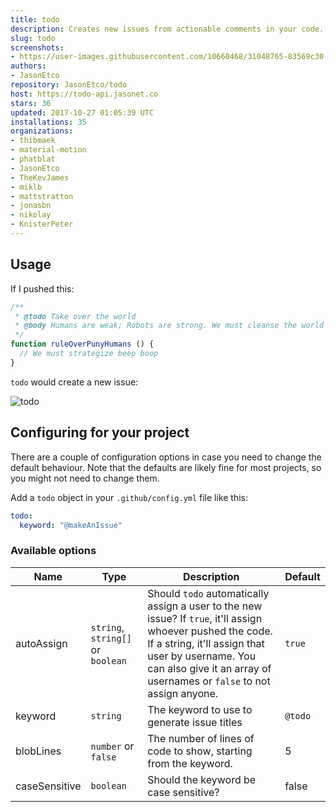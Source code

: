 ```yaml
---
title: todo
description: Creates new issues from actionable comments in your code.
slug: todo
screenshots:
- https://user-images.githubusercontent.com/10660468/31048765-83569c30-a5f2-11e7-933a-a119d43ad029.png
authors:
- JasonEtco
repository: JasonEtco/todo
host: https://todo-api.jasonet.co
stars: 36
updated: 2017-10-27 01:05:39 UTC
installations: 35
organizations:
- thibmaek
- material-motion
- phatblat
- JasonEtco
- TheKevJames
- miklb
- mattstratton
- jonasbn
- nikolay
- KnisterPeter
---
```

## Usage

If I pushed this:

```js
/**
 * @todo Take over the world
 * @body Humans are weak; Robots are strong. We must cleanse the world of the virus that is humanity.
 */
function ruleOverPunyHumans () {
  // We must strategize beep boop
}
```

`todo` would create a new issue:

![todo](https://user-images.githubusercontent.com/10660468/31048765-83569c30-a5f2-11e7-933a-a119d43ad029.png)

## Configuring for your project

There are a couple of configuration options in case you need to change the default behaviour. Note that the defaults are likely fine for most projects, so you might not need to change them.

Add a `todo` object in your `.github/config.yml` file like this:

```yml
todo:
  keyword: "@makeAnIssue"

```

### Available options

| Name | Type | Description | Default |
|------|------|-------------|---------|
| autoAssign | `string`, `string[]` or `boolean` | Should `todo` automatically assign a user to the new issue? If `true`, it'll assign whoever pushed the code. If a string, it'll assign that user by username. You can also give it an array of usernames or `false` to not assign anyone. | `true` |
| keyword | `string` | The keyword to use to generate issue titles | `@todo` |
| blobLines | `number` or `false` | The number of lines of code to show, starting from the keyword. | 5 |
| caseSensitive | `boolean` | Should the keyword be case sensitive? | false |
